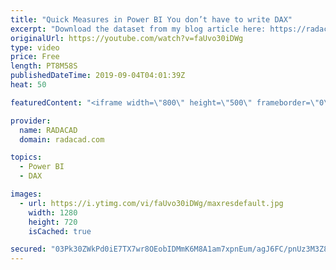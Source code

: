 ```yaml
---
title: "Quick Measures in Power BI You don’t have to write DAX"
excerpt: "Download the dataset from my blog article here: https://radacad.com/quick-measures-in-power-bi-you-dont-have-to-write-dax  To learn more about the difference of Power BI default Date dimension and custom date table, read this article: https://radacad.com/power-bi-date-dimension-default-or-custom-is-it-confusing"
originalUrl: https://youtube.com/watch?v=faUvo30iDWg
type: video
price: Free
length: PT8M58S
publishedDateTime: 2019-09-04T04:01:39Z
heat: 50

featuredContent: "<iframe width=\"800\" height=\"500\" frameborder=\"0\" src=\"https://www.youtube.com/embed/faUvo30iDWg\" allow=\"accelerometer; autoplay; encrypted-media; gyroscope; picture-in-picture\" allowfullscreen></iframe>"

provider:
  name: RADACAD
  domain: radacad.com

topics:
  - Power BI
  - DAX

images:
  - url: https://i.ytimg.com/vi/faUvo30iDWg/maxresdefault.jpg
    width: 1280
    height: 720
    isCached: true

secured: "03Pk30ZWkPd0iE7TX7wr8OEobIDMmK6M8A1am7xpnEum/agJ6FC/pnUz3M3Z8ZzbtjwKPRDry6CwyUqT9Ow9YiSJT5KnFB7K1LHtVFo3GiIhXxJnfOrdQ6ZkmgqVtuCGzpcJ7I8K3xCrHj4Ut8jo9Jz7lZHhbQ9/o7iXiKij0itTfJEWqEnfoeS2dTJAwbEwJvx/5RY2zFtZRDTNJwZBg75/89uPE6AdpWbpZqdyHJnIxwc3rWVYMUEAHj0oTas8sebzMp312Q8HTJdlBJfpgCd1uYJWwBX0NJkwgFI0gbt3JmC3FVD9UwESmzPm4VZSV9TP6wlHxIq8ItkSzpvbRifC/mFK1o86Ma66rz8oiZV4cfdXvE1AoHChWktBEQ54E4eoVYvYgtXswjFItOa9P3xlEn9z4HYJkBlXt2eWisw=;WgJ4b3EOYYyVJq4J1hsZLQ=="
---
```


